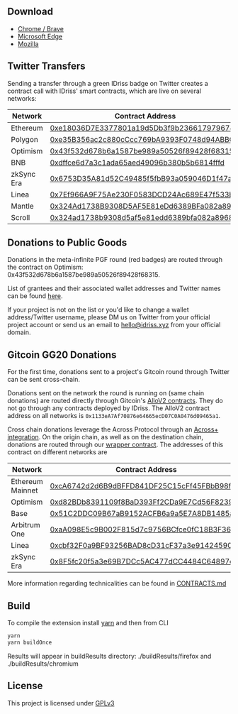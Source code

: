 ## Download
* [Chrome / Brave](https://chrome.google.com/webstore/detail/idriss-crypto/fghhpjoffbgecjikiipbkpdakfmkbmig)
* [Microsoft Edge](https://microsoftedge.microsoft.com/addons/detail/idrisscrypto/jgnmbeoapdbocaajhmfjhldhcpngfiol)
* [Mozilla](https://addons.mozilla.org/pl/firefox/addon/idriss-crypto/?utm_source=addons.mozilla.org&utm_medium=referral&utm_content=search)

## Twitter Transfers

Sending a transfer through a green IDriss badge on Twitter creates a contract call with IDriss' smart contracts, which are live on several networks:

| Network                 | Contract Address                               |
|----------------------------|-----------------------------------------------|
| Ethereum                    | [0xe18036D7E3377801a19d5Db3f9b236617979674E](https://etherscan.io/address/0xe18036D7E3377801a19d5Db3f9b236617979674E#code)   |
| Polygon | [0xe35B356ac2c880cCcc769bA9393F0748d94ABBCa](https://polygonscan.com/address/0xe35B356ac2c880cCcc769bA9393F0748d94ABBCa#code)   |
| Optimism                 | [0x43f532d678b6a1587be989a50526f89428f68315](https://optimistic.etherscan.io/address/0x43f532d678b6a1587be989a50526f89428f68315#code)   |
| BNB | [0xdffce6d7a3c1ada65aed49096b380b5b6814fffd](https://bscscan.com/address/0xdffce6d7a3c1ada65aed49096b380b5b6814fffd#code)   |
| zkSync Era     | [0x6753D35A81d52C49485f5fbB93a059046D1f47a8](https://explorer.zksync.io/address/0x6753D35A81d52C49485f5fbB93a059046D1f47a8#contract)   |
| Linea           | [0x7Ef966A9F75Ae230F0583DCD24Ac689E47f533be](https://lineascan.build/address/0x7Ef966A9F75Ae230F0583DCD24Ac689E47f533be#code)   |
| Mantle           | [0x324Ad1738B9308D5AF5E81eDd6389BFa082a8968](https://explorer.mantle.xyz/address/0x324Ad1738B9308D5AF5E81eDd6389BFa082a8968?tab=contract)   |
| Scroll           | [0x324ad1738b9308d5af5e81edd6389bfa082a8968](https://scrollscan.com/address/0x324ad1738b9308d5af5e81edd6389bfa082a8968#code)   |


## Donations to Public Goods

Donations in the meta-infinite PGF round (red badges) are routed through the contract on Optimism: 0x43f532d678b6a1587be989a50526f89428f68315.

List of grantees and their associated wallet addresses and Twitter names can be found [here](https://github.com/idriss-crypto/browser-extensions/blob/master/src/common/customTwitterAccounts.json).

If your project is not on the list or you'd like to change a wallet address/Twitter username, please DM us on Twitter from your official project account or send us an email to hello@idriss.xyz from your official domain.

## Gitcoin GG20 Donations
For the first time, donations sent to a project's Gitcoin round through Twitter can be sent cross-chain. 

Donations sent on the network the round is running on (same chain donations) are routed directly through Gitcoin's [AlloV2 contracts](https://github.com/allo-protocol/allo-v2). They do not go through any contracts deployed by IDriss. The AlloV2 contract address on all networks is `0x1133eA7Af70876e64665ecD07C0A0476d09465a1`.

Cross chain donations leverage the Across Protocol through an [Across+ integration](https://docs.across.to/integration-guides/across+-integration). On the origin chain, as well as on the destination chain, donations are routed through our [wrapper contract](https://github.com/idriss-crypto/contracts/blob/DonationWrapper/src/contracts/DonationWrapper.sol). The addresses of this contract on different networks are

| Network                 | Contract Address                               |
|----------------------------|-----------------------------------------------|
| Ethereum Mainnet                    | [0xcA6742d2d6B9dBFFD841DF25C15cFf45FBbB98f4](https://etherscan.io/address/0xcA6742d2d6B9dBFFD841DF25C15cFf45FBbB98f4#code)   |
| Optimism | [0xd82BDb8391109f8BaD393Ff2CDa9E7Cd56F8239C](https://optimistic.etherscan.io/address/0xd82BDb8391109f8BaD393Ff2CDa9E7Cd56F8239C#code)   |
| Base                | [0x51C2DDC09B67aB9152ACFB6a9a5E7A8DB1485ae8](https://basescan.org/address/0x51C2DDC09B67aB9152ACFB6a9a5E7A8DB1485ae8#code)   |
| Arbitrum One | [0xaA098E5c9B002F815d7c9756BCfce0fC18B3F362](https://arbiscan.io/address/0xaA098E5c9B002F815d7c9756BCfce0fC18B3F362#code)   |
| Linea     | [0xcbf32F0a9BF93256BAD8cD31cF37a3e914245908](https://lineascan.build/address/0xcbf32F0a9BF93256BAD8cD31cF37a3e914245908#code)   |
| zkSync Era                | [0x8F5fc20f5a3e69B7DCc5AC477dCC4484C64897dA](https://explorer.zksync.io/address/0x8F5fc20f5a3e69B7DCc5AC477dCC4484C64897dA#contract)   |

More information regarding technicalities can be found in [CONTRACTS.md](https://github.com/idriss-crypto/browser-extensions/blob/master/CONTRACTS.md)


## Build
To compile the extension install [yarn](https://yarnpkg.com/) and then from CLI

```bash
yarn
yarn buildOnce
```

Results will appear in buildResults directory: ./buildResults/firefox and ./buildResults/chromium

## License

This project is licensed under [GPLv3](https://github.com/idriss-crypto/browser-extensions/blob/master/LICENSE)

